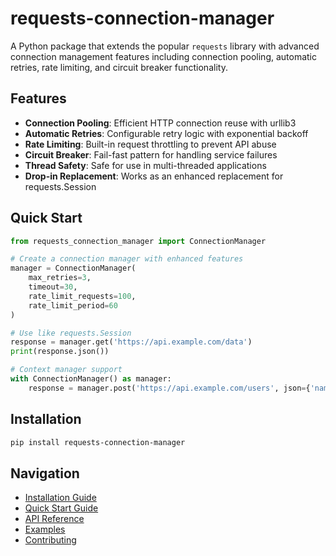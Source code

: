 # requests-connection-manager

A Python package that extends the popular `requests` library with advanced connection management features including connection pooling, automatic retries, rate limiting, and circuit breaker functionality.

## Features

- **Connection Pooling**: Efficient HTTP connection reuse with urllib3
- **Automatic Retries**: Configurable retry logic with exponential backoff
- **Rate Limiting**: Built-in request throttling to prevent API abuse
- **Circuit Breaker**: Fail-fast pattern for handling service failures
- **Thread Safety**: Safe for use in multi-threaded applications
- **Drop-in Replacement**: Works as an enhanced replacement for requests.Session

## Quick Start

```python
from requests_connection_manager import ConnectionManager

# Create a connection manager with enhanced features
manager = ConnectionManager(
    max_retries=3,
    timeout=30,
    rate_limit_requests=100,
    rate_limit_period=60
)

# Use like requests.Session
response = manager.get('https://api.example.com/data')
print(response.json())

# Context manager support
with ConnectionManager() as manager:
    response = manager.post('https://api.example.com/users', json={'name': 'John'})
```

## Installation

```bash
pip install requests-connection-manager
```

## Navigation

- [Installation Guide](installation.md)
- [Quick Start Guide](quick-start.md)
- [API Reference](api/manager.md)
- [Examples](examples/basic.md)
- [Contributing](contributing.md)